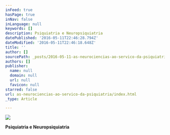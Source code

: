 ```yaml
---
inFeed: true
hasPage: true
inNav: false
inLanguage: null
keywords: []
description: Psiquiatria e Neuropsiquiatria
datePublished: '2016-05-11T22:46:28.794Z'
dateModified: '2016-05-11T22:46:18.648Z'
title: ''
author: []
sourcePath: _posts/2016-05-11-as-neurociencias-ao-servico-da-psiquiatria.md
authors: []
publisher:
  name: null
  domain: null
  url: null
  favicon: null
starred: false
url: as-neurociencias-ao-servico-da-psiquiatria/index.html
_type: Article

---
```

![](https://the-grid-user-content.s3-us-west-2.amazonaws.com/a1b9c795-7fbc-4094-ba23-eefefb9b3bda.jpg)

**Psiquiatria e Neuropsiquiatria**